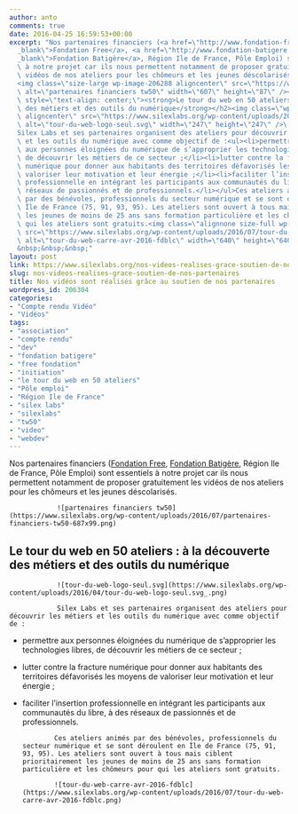 ```yaml
---
author: anto
comments: true
date: 2016-04-25 16:59:53+00:00
excerpt: "Nos partenaires financiers (<a href=\"http://www.fondation-free.fr/\" target=\"\
  _blank\">Fondation Free</a>, <a href=\"http://www.fondation-batigere.fr/\" target=\"\
  _blank\">Fondation Batigère</a>, Région Ile de France, Pôle Emploi) sont essentiels\
  \ à notre projet car ils nous permettent notamment de proposer gratuitement les\
  \ vidéos de nos ateliers pour les chômeurs et les jeunes déscolarisés.\
  <img class=\"size-large wp-image-206288 aligncenter\" src=\"https://www.silexlabs.org/wp-content/uploads/2016/07/partenaires-financiers-tw50-687x99.png\"\
  \ alt=\"partenaires financiers tw50\" width=\"607\" height=\"87\" /><h2\
  \ style=\"text-align: center;\"><strong>Le tour du web en 50 ateliers : à la découverte\
  \ des métiers et des outils du numérique</strong></h2><img class=\"wp-image-206127\
  \ aligncenter\" src=\"https://www.silexlabs.org/wp-content/uploads/2016/04/tour-du-web-logo-seul.svg_.png\"\
  \ alt=\"tour-du-web-logo-seul.svg\" width=\"247\" height=\"247\" />\
  Silex Labs et ses partenaires organisent des ateliers pour découvrir les métiers\
  \ et les outils du numérique avec comme objectif de :<ul><li>permettre\
  \ aux personnes éloignées du numérique de s’approprier les technologies libres,\
  \ de découvrir les métiers de ce secteur ;</li><li>lutter contre la fracture\
  \ numérique pour donner aux habitants des territoires défavorisés les moyens de\
  \ valoriser leur motivation et leur énergie ;</li><li>faciliter l’insertion\
  \ professionnelle en intégrant les participants aux communautés du libre, à des\
  \ réseaux de passionnés et de professionnels.</li></ul>Ces ateliers animés\
  \ par des bénévoles, professionnels du secteur numérique et se sont déroulent en\
  \ Île de France (75, 91, 93, 95). Les ateliers sont ouvert à tous mais ciblent prioritairement\
  \ les jeunes de moins de 25 ans sans formation particulière et les chômeurs pour\
  \ qui les ateliers sont gratuits.<img class=\"alignnone size-full wp-image-206305\"\
  \ src=\"https://www.silexlabs.org/wp-content/uploads/2016/07/tour-du-web-carre-avr-2016-fdblc.png\"\
  \ alt=\"tour-du-web-carre-avr-2016-fdblc\" width=\"640\" height=\"640\" />\
  &nbsp;&nbsp;&nbsp;"
layout: post
link: https://www.silexlabs.org/nos-videos-realises-grace-soutien-de-nos-partenaires/
slug: nos-videos-realises-grace-soutien-de-nos-partenaires
title: Nos vidéos sont réalisés grâce au soutien de nos partenaires
wordpress_id: 206304
categories:
- "Compte rendu Vidéo"
- "Vidéos"
tags:
- "association"
- "compte rendu"
- "dev"
- "fondation batigere"
- "free fondation"
- "initiation"
- "le tour du web en 50 ateliers"
- "Pôle emploi"
- "Région Ile de France"
- "silex labs"
- "silexlabs"
- "tw50"
- "video"
- "webdev"
---
```


Nos partenaires financiers ([Fondation Free](http://www.fondation-free.fr/), [Fondation Batigère](http://www.fondation-batigere.fr/), Région Ile de France, Pôle Emploi) sont essentiels à notre projet car ils nous permettent notamment de proposer gratuitement les vidéos de nos ateliers pour les chômeurs et les jeunes déscolarisés.

				![partenaires financiers tw50](https://www.silexlabs.org/wp-content/uploads/2016/07/partenaires-financiers-tw50-687x99.png)


## **Le tour du web en 50 ateliers : à la découverte des métiers et des outils du numérique**


				![tour-du-web-logo-seul.svg](https://www.silexlabs.org/wp-content/uploads/2016/04/tour-du-web-logo-seul.svg_.png)

				Silex Labs et ses partenaires organisent des ateliers pour découvrir les métiers et les outils du numérique avec comme objectif de :




  * permettre aux personnes éloignées du numérique de s’approprier les technologies libres, de découvrir les métiers de ce secteur ;


  * lutter contre la fracture numérique pour donner aux habitants des territoires défavorisés les moyens de valoriser leur motivation et leur énergie ;


  * faciliter l’insertion professionnelle en intégrant les participants aux communautés du libre, à des réseaux de passionnés et de professionnels.


				Ces ateliers animés par des bénévoles, professionnels du secteur numérique et se sont déroulent en Île de France (75, 91, 93, 95). Les ateliers sont ouvert à tous mais ciblent prioritairement les jeunes de moins de 25 ans sans formation particulière et les chômeurs pour qui les ateliers sont gratuits.

				![tour-du-web-carre-avr-2016-fdblc](https://www.silexlabs.org/wp-content/uploads/2016/07/tour-du-web-carre-avr-2016-fdblc.png)






